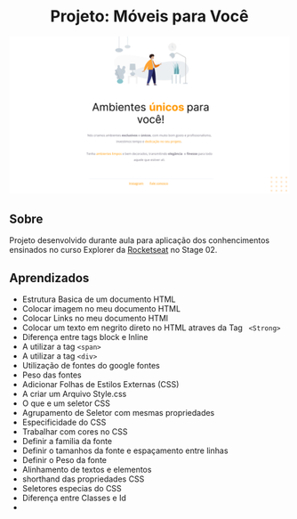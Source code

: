 <h1 style="text-align: center;">Projeto: Móveis para Você</h1>
<img style="text-align: center;" src="./images/screenshot.png"/>

## Sobre
Projeto desenvolvido durante aula para aplicação dos conhencimentos ensinados no curso Explorer da <a href="https://www.rocketseat.com.br/">Rocketseat</a> no Stage 02.

## Aprendizados
- Estrutura Basica de um documento HTML
- Colocar imagem no meu documento HTML
- Colocar Links no meu documento HTMl
- Colocar um texto em negrito direto no HTML atraves da Tag ` <Strong>`
- Diferença entre tags block e Inline
- A utilizar a tag `<span>`
- A utilizar a tag `<div>`
- Utilização de fontes do google fontes
- Peso das fontes
- Adicionar Folhas de Estilos Externas (CSS)
- A criar um Arquivo Style.css
- O que e um seletor CSS
- Agrupamento de Seletor com mesmas propriedades
- Especificidade do CSS
- Trabalhar com cores no CSS
- Definir a familia da fonte
- Definir o tamanhos da fonte e espaçamento entre linhas
- Definir o Peso da fonte
- Alinhamento de textos e elementos
- shorthand das propriedades CSS
- Seletores especias do CSS
- Diferença entre Classes e Id
-